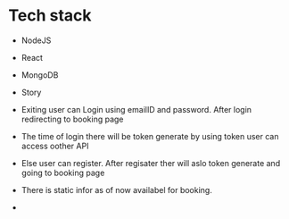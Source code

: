 # Tech stack
- NodeJS
- React
- MongoDB

- Story
- Exiting user can Login using emailID and password. After login redirecting to booking page
- The time of login there will be token generate by using token user can access oother API
- Else user can register. After regisater ther will aslo token generate and going to booking page
- There is static infor as of now availabel for booking.
- 

